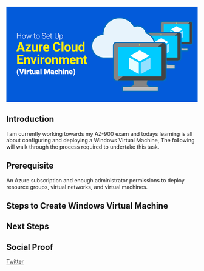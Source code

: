 ![banner image](https://github.com/cyberjohn80/100DaysOfCloud/blob/16a89ec4192b1f6f5a95038ad450591fb7985f00/Journey/002/How-to-Set-Up-Azure-Cloud-Environment-VM.png)

## Introduction
I am currently working towards my AZ-900 exam and todays learning is all about configuring and deploying a Windows Virtual Machine, The following will walk through the process required to undertake this task.

## Prerequisite

An Azure subscription and enough administrator permissions to deploy resource groups, virtual networks, and virtual machines.

## Steps to Create Windows Virtual Machine



## Next Steps



## Social Proof

[Twitter]()
